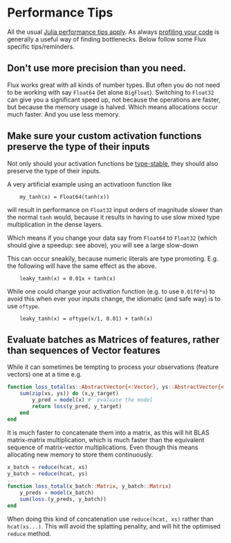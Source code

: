 # Performance Tips

All the usual [Julia performance tips apply](https://docs.julialang.org/en/v1/manual/performance-tips/).
As always [profiling your code](https://docs.julialang.org/en/v1/manual/profile/#Profiling-1) is generally a useful way of finding bottlenecks.
Below follow some Flux specific tips/reminders.

## Don't use more precision than you need.

Flux works great with all kinds of number types.
But often you do not need to be working with say `Float64` (let alone `BigFloat`).
Switching to `Float32` can give you a significant speed up,
not because the operations are faster, but because the memory usage is halved.
Which means allocations occur much faster.
And you use less memory.


## Make sure your custom activation functions preserve the type of their inputs
Not only should your activation functions be [type-stable](https://docs.julialang.org/en/v1/manual/performance-tips/#Write-%22type-stable%22-functions-1),
they should also preserve the type of their inputs.

A very artificial example using an activatioon function like

```
    my_tanh(x) = Float64(tanh(x))
```

will result in performance on `Float32` input orders of magnitude slower than the normal `tanh` would,
because it results in having to use slow mixed type multiplication in the dense layers.

Which means if you change your data say from `Float64` to `Float32` (which should give a speedup: see above),
you will see a large slow-down

This can occur sneakily, because numeric literals are type promoting.
E.g. the following will have the same effect as the above.

```
    leaky_tanh(x) = 0.01x + tanh(x)
```

While one could change your activation function (e.g. to use `0.01f0*x`) to avoid this when ever your inputs change,
the idiomatic (and safe way) is to use `oftype`.

```
    leaky_tanh(x) = oftype(x/1, 0.01) + tanh(x)
```


## Evaluate batches as Matrices of features, rather than sequences of Vector features

While it can sometimes be tempting to process your observations (feature vectors) one at a time
e.g.
```julia
function loss_total(xs::AbstractVector{<:Vector}, ys::AbstractVector{<:Vector})
    sum(zip(xs, ys)) do (x,y_target)
        y_pred = model(x) #  evaluate the model
        return loss(y_pred, y_target)
    end
end
```

It is much faster to concatenate them into a matrix,
as this will hit BLAS matrix-matrix multiplication, which is much faster than the equivalent sequence of matrix-vector multiplications.
Even though this means allocating new memory to store them continuously.

```julia
x_batch = reduce(hcat, xs)
y_batch = reduce(hcat, ys)
...
function loss_total(x_batch::Matrix, y_batch::Matrix)
    y_preds = model(x_batch)
    sum(loss.(y_preds, y_batch))
end
```

When doing this kind of concatenation use `reduce(hcat, xs)` rather than `hcat(xs...)`.
This will avoid the splatting penality, and will hit the optimised `reduce` method.
